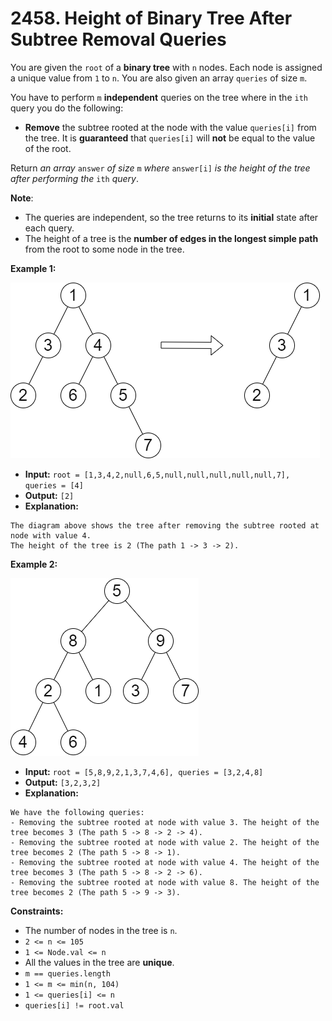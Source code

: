 # 2458. Height of Binary Tree After Subtree Removal Queries

You are given the `root` of a **binary tree** with `n` nodes. Each node is assigned a unique value from `1` to `n`. You are also given an array `queries` of size `m`.

You have to perform `m` **independent** queries on the tree where in the `ith` query you do the following:

*   **Remove** the subtree rooted at the node with the value `queries[i]` from the tree. It is **guaranteed** that `queries[i]` will **not** be equal to the value of the root.

Return _an array_ `answer` _of size_ `m` _where_ `answer[i]` _is the height of the tree after performing the_ `ith` _query_.

**Note**:

*   The queries are independent, so the tree returns to its **initial** state after each query.
*   The height of a tree is the **number of edges in the longest simple path** from the root to some node in the tree.

**Example 1:**

![](binaryytreeedrawio-1.png)

* **Input:** `root = [1,3,4,2,null,6,5,null,null,null,null,null,7], queries = [4]`
* **Output:** `[2]`
* **Explanation:**
```
The diagram above shows the tree after removing the subtree rooted at node with value 4.
The height of the tree is 2 (The path 1 -> 3 -> 2).
```

**Example 2:**

![](binaryytreeedrawio-2.png)

* **Input:** `root = [5,8,9,2,1,3,7,4,6], queries = [3,2,4,8]`
* **Output:** `[3,2,3,2]`
* **Explanation:**
```
We have the following queries:
- Removing the subtree rooted at node with value 3. The height of the tree becomes 3 (The path 5 -> 8 -> 2 -> 4).
- Removing the subtree rooted at node with value 2. The height of the tree becomes 2 (The path 5 -> 8 -> 1).
- Removing the subtree rooted at node with value 4. The height of the tree becomes 3 (The path 5 -> 8 -> 2 -> 6).
- Removing the subtree rooted at node with value 8. The height of the tree becomes 2 (The path 5 -> 9 -> 3).
```

**Constraints:**

*   The number of nodes in the tree is `n`.
*   `2 <= n <= 105`
*   `1 <= Node.val <= n`
*   All the values in the tree are **unique**.
*   `m == queries.length`
*   `1 <= m <= min(n, 104)`
*   `1 <= queries[i] <= n`
*   `queries[i] != root.val`
